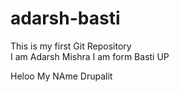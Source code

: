 # adarsh-basti
This is my first Git Repository
<br>
I am Adarsh Mishra 
I am form Basti UP

Heloo My NAme Drupalit
